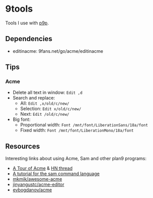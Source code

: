 # 9tools

Tools I use with [p9p](https://github.com/9fans/plan9port).

## Dependencies

- editinacme: 9fans.net/go/acme/editinacme

## Tips

### Acme

- Delete all text in window: `Edit ,d`
- Search and replace:
	- All: `Edit ,x/old/c/new/`
	- Selection: `Edit x/old/c/new/`
	- Next: `Edit /old/c/new/`
- Big font:
	- Proportional width: `Font /mnt/font/LiberationSans/18a/font`
	- Fixed width: `Font /mnt/font/LiberationMono/18a/font`

## Resources

Interesting links about using Acme, Sam and other plan9 programs:

- [A Tour of Acme](https://research.swtch.com/acme) & [HN thread](https://news.ycombinator.com/item?id=10957576)
- [A tutorial for the sam command language](http://doc.cat-v.org/bell_labs/sam_lang_tutorial/sam_tut.pdf)
- [mkmik/awesome-acme](https://github.com/mkmik/awesome-acme)
- [jinyangustc/acme-editor](https://github.com/jinyangustc/acme-editor)
- [evbogdanov/acme](https://github.com/evbogdanov/acme)
